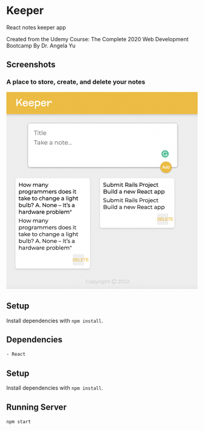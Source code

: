 # Keeper
React notes keeper app

Created from the Udemy Course: The Complete 2020 Web Development Bootcamp
By Dr. Angela Yu

## Screenshots 

### A place to store, create, and delete your notes
!["Notes Display"](https://github.com/desireemendes/keeper-app/blob/master/public/images/keeperapp.jpeg?raw=true)

## Setup
Install dependencies with `npm install`.


## Dependencies
```sh
- React
```

## Setup

Install dependencies with `npm install`.

## Running Server

```sh
npm start
```


